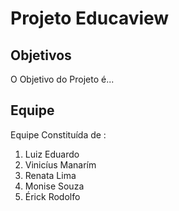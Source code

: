

# Projeto Educaview

## Objetivos

  O Objetivo do Projeto é...

## Equipe

Equipe Constituída de :

1. Luiz Eduardo
2. Vinicíus Manarím
3. Renata Lima
4. Monise Souza
5. Érick Rodolfo

